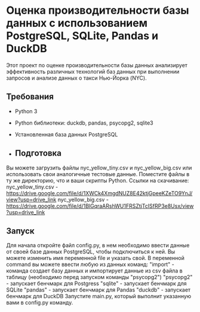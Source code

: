 # Оценка производительности базы данных с использованием PostgreSQL, SQLite, Pandas и DuckDB

Этот проект по оценке производительности базы данных анализирует эффективность различных технологий баз данных при выполнении запросов и анализе данных о такси Нью-Йорка (NYC).

## Требования
- Python 3
- Python библиотеки: duckdb, pandas, psycopg2, sqlite3
- Установленная база данных PostgreSQL

- ## Подготовка
Вы можете загрузить файлы nyc_yellow_tiny.csv и nyc_yellow_big.csv или использовать свои аналогичные тестовые данные. Поместите файлы в ту же директорию, что и ваши скрипты Python.
Ссылки на скачивание:
nyc_yellow_tiny.csv - https://drive.google.com/file/d/1XWCk4XmgdNUZ8E42ktjGpeeKZeTO9YnJ/view?usp=drive_link
nyc_yellow_big.csv - https://drive.google.com/file/d/1BlGqraARshWU1FRSZtjTcISfRP3e8Usx/view?usp=drive_link

## Запуск
Для начала откройте файл config.py, в нем необходимо ввести данные от своей базе данных PostgreSQL, чтобы подключиться к ней. Вы можете изменить имя переменной file и указать свой. 
В переменной command вы можете ввести любую из данных команд:
"import" - команда создает базу данных и импортирует данные из csv файла в таблицу (необходимо перед запуском команды "psycopg2")
"psycopg2" - запускает бенчмарк для Postgress
"sqlite" - запускает бенчмарк для SQLite
"pandas" - запускает бенчмарк для Pandas
"duckdb" - запускает бенчмарк для DuckDB
Запустите main.py, который выполнит указанную вами в config.py команду.
